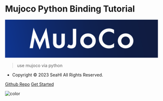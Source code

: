 <!-- _coverpage.md -->





# Mujoco Python Binding Tutorial



![](_media/banner.svg)



> use mujoco via python 





- Copyright © 2023 SeaHI All Rights Reserved.

[Github Repo](https://github.com/SeaHI-Robot/Mujoco_Python_Binding_Tutorial)
[Get Started](README.md)



<!-- ![](_media/brave_kun.png)  -->

<!-- 背景色 -->

![color](#f0f0f0)